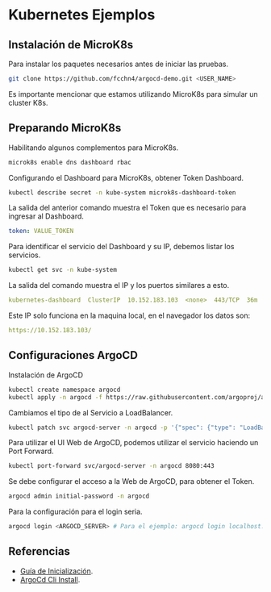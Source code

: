 # Kubernetes Ejemplos

## Instalación de MicroK8s

Para instalar los paquetes necesarios antes de iniciar las pruebas.

```bash
git clone https://github.com/fcchn4/argocd-demo.git <USER_NAME>
```

Es importante mencionar que estamos utilizando MicroK8s para simular un cluster K8s.

## Preparando MicroK8s

Habilitando algunos complementos para MicroK8s.

```bash
microk8s enable dns dashboard rbac
```

Configurando el Dashboard para MicroK8s, obtener Token Dashboard.

```bash
kubectl describe secret -n kube-system microk8s-dashboard-token
```

La salida del anterior comando muestra el Token que es necesario para ingresar al Dashboard.

```yaml
token: VALUE_TOKEN
```

Para identificar el servicio del Dashboard y su IP, debemos listar los servicios.

```bash
kubectl get svc -n kube-system
```

La salida del comando muestra el IP y los puertos similares a esto.

```yaml
kubernetes-dashboard  ClusterIP  10.152.183.103  <none>  443/TCP  36m
```

Este IP solo funciona en la maquina local, en el navegador los datos son:

```yaml
https://10.152.183.103/
```

## Configuraciones ArgoCD

Instalación de ArgoCD

```bash
kubectl create namespace argocd
kubectl apply -n argocd -f https://raw.githubusercontent.com/argoproj/argo-cd/stable/manifests/install.yaml
```

Cambiamos el tipo de al Servicio a LoadBalancer.

```bash
kubectl patch svc argocd-server -n argocd -p '{"spec": {"type": "LoadBalancer"}}'
```

Para utilizar el UI Web de ArgoCD, podemos utilizar el servicio haciendo un Port Forward.

```bash
kubectl port-forward svc/argocd-server -n argocd 8080:443
```

Se debe configurar el acceso a la Web de ArgoCD, para obtener el Token.

```bash
argocd admin initial-password -n argocd
```

Para la configuración para el login seria.

```bash
argocd login <ARGOCD_SERVER> # Para el ejemplo: argocd login localhost:8080
```

## Referencias

- [Guía de Inicialización](https://argo-cd.readthedocs.io/en/stable/getting_started/).
- [ArgoCd Cli Install](https://github.com/argoproj/argo-cd).
